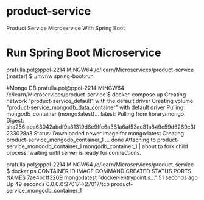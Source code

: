 # product-service
Product Service Microservice With Spring Boot

# Run Spring Boot Microservice
prafulla.pol@ppol-2214 MINGW64 /c/learn/Microservices/product-service (master)
$ ./mvnw spring-boot:run

#Mongo DB
prafulla.pol@ppol-2214 MINGW64 /c/learn/Microservices/product-service
$ docker-compose up
Creating network "product-service_default" with the default driver
Creating volume "product-service_mongodb_data_container" with default driver
Pulling mongodb_container (mongo:latest)...
latest: Pulling from library/mongo
Digest: sha256:aea63042abdf9a81319d6e9ffc6a381a6af53ae81a849c59d6269c3f233028a3
Status: Downloaded newer image for mongo:latest
Creating product-service_mongodb_container_1 ... done
Attaching to product-service_mongodb_container_1
mongodb_container_1  | about to fork child process, waiting until server is ready for connections.

prafulla.pol@ppol-2214 MINGW64 /c/learn/Microservices/product-service
$ docker ps
CONTAINER ID        IMAGE               COMMAND                  CREATED             STATUS              PORTS                      NAMES
7ae4bcff3209        mongo:latest        "docker-entrypoint.s…"   51 seconds ago      Up 49 seconds       0.0.0.0:27017->27017/tcp   product-service_mongodb_container_1



